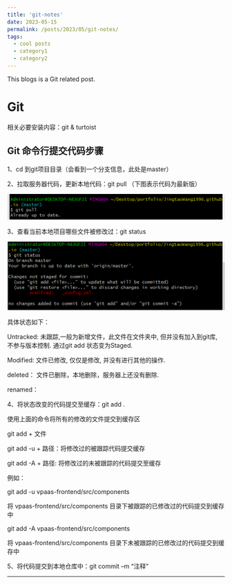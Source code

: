 ```yaml
---
title: 'git-notes'
date: 2023-05-15
permalink: /posts/2023/05/git-notes/
tags:
  - cool posts
  - category1
  - category2
---
```


<!-- This is a sample blog post. Lorem ipsum I can't remember the rest of lorem ipsum and don't have an internet connection right now. Testing testing testing this blog post. Blog posts are cool. -->
This blogs is a Git related post.

# Git 

相关必要安装内容：git & turtoist

## Git 命令行提交代码步骤

1、cd 到git项目目录（会看到一个分支信息，此处是master）

2、拉取服务器代码，更新本地代码：git pull （下图表示代码为最新版）

![git命令行操作图1](.\img\git命令行操作图1.png)

3、查看当前本地项目哪些文件被修改过：git status 

![git命令行操作图2](.\img\git命令行操作图2.png)

具体状态如下：

Untracked: 未跟踪,一般为新增文件，此文件在文件夹中, 但并没有加入到git库, 不参与版本控制. 通过git add 状态变为Staged.

Modified: 文件已修改, 仅仅是修改, 并没有进行其他的操作.

deleted： 文件已删除，本地删除，服务器上还没有删除.

renamed：

4、将状态改变的代码提交至缓存：git add .

使用上面的命令将所有的修改的文件提交到缓存区

git add + 文件

git add -u + 路径：将修改过的被跟踪代码提交缓存

git add -A + 路径: 将修改过的未被跟踪的代码提交至缓存

例如：

git add -u vpaas-frontend/src/components

将 vpaas-frontend/src/components 目录下被跟踪的已修改过的代码提交到缓存中

git add -A vpaas-frontend/src/components

将 vpaas-frontend/src/components 目录下未被跟踪的已修改过的代码提交到缓存中

 

5、将代码提交到本地仓库中：git commit –m “注释”
<!-- Headings are cool
======

You can have many headings
======

Aren't headings cool? -->
------
